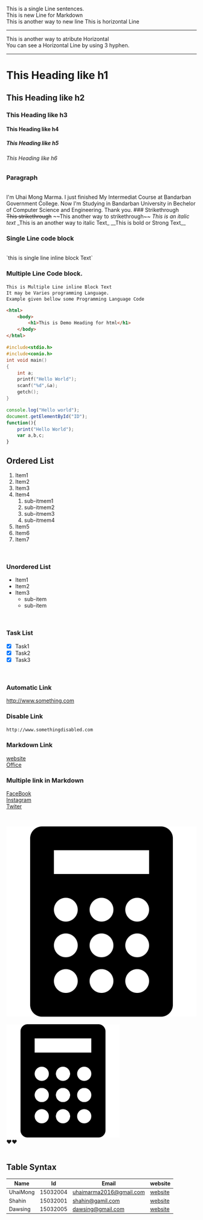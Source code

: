 <!--MarkDown Learning-->

This is a single Line sentences.<!--Using double Spaces-->  
This is new Line for Markdown <br>
This is another way to new line
This is horizontal Line<hr>
This is another way to atribute Horizontal  
You can see a Horizontal Line by using 3 hyphen. 
___
<!--Heading in MarkDown-->

# This Heading like h1 
## This Heading like h2 
### This Heading like h3 
#### This Heading like h4 
##### This Heading like h5 
###### This Heading like h6 
### Paragraph
<br>
I'm Uhai Mong Marma. I just finished My Intermediat Course at Bandarban Government College. Now I'm Studying in Bandarban University in Bechelor of Computer Science and Engineering. Thank you. 
### Strikethrough
<br> 
<del>This strikethrough</del>  
~~This another way to strikethrough~~  
<i> This is an italic text</i>  
_This is an another way to italic Text_  
__This is bold or Strong Text__

### Single Line code block
<br>
`this is single line inline block Text`

### Multiple Line Code block.
```
This is Multiple Line inline Block Text
It may be Varies programming Language.
Example given bellow some Programming Language Code

```

```html
<html>
    <body>
        <h1>This is Demo Heading for html</h1>
    </body>
</html>
```

```c
#include<stdio.h>
#include<conio.h>
int void main()
{
    int a;
    printf("Hello World");
    scanf("%d",&a);
    getch();
}
```
```javascript
console.log("Hello world");
document.getElementById("ID");
function(){
    print("Hello World");
    var a,b,c;
}
```
<!--List-->
<!--ordered List-->
## Ordered List
1. Item1
1. Item2
1. Item3
1. Item4
    1. sub-itmem1
    1. sub-itmem2
    1. sub-itmem3
    1. sub-itmem4
1. Item5
1. Item6
1. Item7
<br>

### Unordered List

- Item1
- Item2
- Item3
    - sub-item
    - sub-item

<br>

### Task List

- [X] Task1
- [X] Task2
- [X] Task3

<br>

### Automatic Link
http://www.something.com
### Disable Link
`http://www.somethingdisabled.com`
### Markdown Link
[website](www.websitename.com)  
[Office](www.office.com)

### Multiple link in Markdown
[FaceBook][facebook]  
[Instagram][instagram]  
[Twiter][twiter]  

<br>

![Just demo only](./images/calculator.png)
<br><br>
<img src="./images/calculator.png" width="300" title="Demo Images" /><br>
❤️❤️
<br><br>

## Table Syntax
|Name|Id|Email|website|
|----|-----|-----|--|
|UhaiMong|15032004|uhaimarma2016@gmail.com|[website](www.website.com)|
|Shahin|15032001 | shahin@gamil.com|[website](www.shahin.com)|
|Dawsing| 15032005| dawsing@gmail.com| [website](www.dawsin.com)|

<!--All link Heare-->
[facebook]: www.facebook.com  
[instagram]: www.instagram.com
[twiter]: www.twitter.comgi